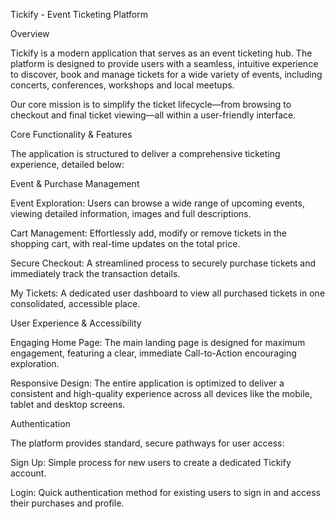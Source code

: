 Tickify - Event Ticketing Platform

Overview

Tickify is a modern application that serves as an event ticketing hub. The platform is designed to provide users with a seamless, intuitive experience to discover, book and manage tickets for a wide variety of events, including concerts, conferences, workshops and local meetups.

Our core mission is to simplify the ticket lifecycle—from browsing to checkout and final ticket viewing—all within a user-friendly interface.

Core Functionality & Features

The application is structured to deliver a comprehensive ticketing experience, detailed below:

Event & Purchase Management

Event Exploration: Users can browse a wide range of upcoming events, viewing detailed information, images and full descriptions.

Cart Management: Effortlessly add, modify or remove tickets in the shopping cart, with real-time updates on the total price.

Secure Checkout: A streamlined process to securely purchase tickets and immediately track the transaction details.

My Tickets: A dedicated user dashboard to view all purchased tickets in one consolidated, accessible place.

User Experience & Accessibility

Engaging Home Page: The main landing page is designed for maximum engagement, featuring a clear, immediate Call-to-Action encouraging exploration.

Responsive Design: The entire application is optimized to deliver a consistent and high-quality experience across all devices like the mobile, tablet and desktop screens.

Authentication

The platform provides standard, secure pathways for user access:

Sign Up: Simple process for new users to create a dedicated Tickify account.

Login: Quick authentication method for existing users to sign in and access their purchases and profile.



